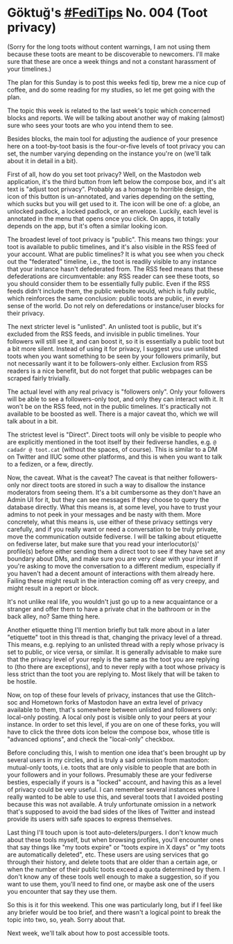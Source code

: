 # Göktuğ's [\#FediTips](https://toot.cat/tags/FediTips) No. 004 (Toot privacy)

(Sorry for the long toots without content warnings, I am not using them
because these toots are meant to be discoverable to newcomers. I'll make
sure that these are once a week things and not a constant harassment of
your timelines.)

The plan for this Sunday is to post this weeks fedi tip, brew me a nice
cup of coffee, and do some reading for my studies, so let me get going
with the plan.

The topic this week is related to the last week's topic which concerned
blocks and reports. We will be talking about another way of making
(almost) sure who sees your toots are who you intend them to see.

Besides blocks, the main tool for adjusting the audience of your
presence here on a toot-by-toot basis is the four-or-five levels of toot
privacy you can set, the number varying depending on the instance you're
on (we'll talk about it in detail in a bit).

First of all, how do you set toot privacy? Well, on the Mastodon web
application, it's the third button from left below the compose box, and
it's alt text is "adjust toot privacy". Probably as a homage to horrible
design, the icon of this button is un-annotated, and varies depending on
the setting, which sucks but you will get used to it. The icon will be
one of: a globe, an unlocked padlock, a locked padlock, or an envelope.
Luckily, each level is annotated in the menu that opens once you click.
On apps, it totally depends on the app, but it's often a similar looking
icon.

The broadest level of toot privacy is "public". This means two things:
your toot is available to public timelines, and it's also visible in the
RSS feed of your account. What are public timelines? It is what you see
when you check out the "federated" timeline, i.e., the toot is readily
visible to any instance that your instance hasn't defederated from. The
RSS feed means that these defederations are circumventable: any RSS
reader can see these toots, so you should consider them to be
essentially fully public. Even if the RSS feeds didn't include them, the
public website would, which is fully public, which reinforces the same
conclusion: public toots are public, in every sense of the world. Do not
rely on deferedations or instance/user blocks for their privacy.

The next stricter level is "unlisted". An unlisted toot is public, but
it's excluded from the RSS feeds, and invisible in public timelines.
Your followers will still see it, and can boost it, so it is essentially
a public toot but a bit more silent. Instead of using it for privacy, I
suggest you use unlisted toots when you want something to be seen by
your followers primarily, but not necessarily want it to be
followers-only either. Exclusion from RSS readers is a nice benefit, but
do not forget that public webpages can be scraped fairly trivially.

The actual level with any real privacy is "followers only". Only your
followers will be able to see a followers-only toot, and only they can
interact with it. It won't be on the RSS feed, not in the public
timelines. It's practically not available to be boosted as well. There
is a major caveat tho, which we will talk about in a bit.

The strictest level is "Direct". Direct toots will only be visible to
people who are explicitly mentioned in the toot itself by their
fediverse handles, e.g. `@ cadadr @ toot.cat` (without the spaces, of
course). This is similar to a DM on Twitter and IIUC some other
platforms, and this is when you want to talk to a fedizen, or a few,
directly.

Now, the caveat. What is the caveat? The caveat is that neither
followers-only nor direct toots are stored in such a way to disallow the
instance moderators from seeing them. It's a bit cumbersome as they
don't have an Admin UI for it, but they can see messages if they choose
to query the database directly. What this means is, at some level, you
have to trust your admins to not peek in your messages and be nasty with
them. More concretely, what this means is, use either of these privacy
settings very carefully, and if you really want or need a conversation
to be truly private, move the communication outside fediverse. I will be
talking about etiquette on fediverse later, but make sure that you read
your interlocutor(s)' profile(s) before either sending them a direct
toot to see if they have set any boundary about DMs, and make sure you
are <span class="underline">very clear with your intent</span> if you're
asking to move the conversation to a different medium, especially if you
haven't had a decent amount of interactions with them already here.
Failing these might result in the interaction coming off as
<span class="underline">very</span> creepy, and might result in a report
or block.

It's not unlike real life, you wouldn't just go up to a new acquaintance
or a stranger and offer them to have a private chat in the bathroom or
in the back alley, no? Same thing here.

Another etiquette thing I'll mention briefly but talk more about in a
later "etiquette" toot in this thread is that, changing the privacy
level of a thread. This means, e.g. replying to an unlisted thread with
a reply whose privacy is set to public, or vice versa, or similar. It is
generally advisable to make sure that the privacy level of your reply is
the same as the toot you are replying to (tho there are exceptions), and
to never reply with a toot whose privacy is less strict than the toot
you are replying to. Most likely that will be taken to be hostile.

Now, on top of these four levels of privacy, instances that use the
Glitch-soc and Hometown forks of Mastodon have an extra level of privacy
available to them, that's somewhere between unlisted and followers only:
local-only posting. A local only post is visible only to your peers at
your instance. In order to set this level, if you are on one of these
forks, you will have to click the three dots icon below the compose box,
whose title is "advanced options", and check the "local-only" checkbox.

Before concluding this, I wish to mention one idea that's been brought
up by several users in my circles, and is truly a sad omission from
mastodon: mutual-only toots, i.e. toots that are only visible to people
that are both in your followers and in your follows. Presumably these
are your fediverse besties, especially if yours is a "locked" account,
and having this as a level of privacy could be very useful. I can
remember several instances where I really wanted to be able to use this,
and several toots that I avoided posting because this was not available.
A truly unfortunate omission in a network that's supposed to avoid the
bad sides of the likes of Twitter and instead provide its users with
safe spaces to express themselves.

Last thing I'll touch upon is toot auto-deleters/purgers. I don't know
much about these tools myself, but when browsing profiles, you'll
encounter ones that say things like "my toots expire" or "toots expire
in X days" or "my toots are automatically deleted", etc. These users are
using services that go through their history, and delete toots that are
older than a certain age, or when the number of their public toots
exceed a quota determined by them. I don't know any of these tools well
enough to make a suggestion, so if you want to use them, you'll need to
find one, or maybe ask one of the users you encounter that say they use
them.

So this is it for this weekend. This one was particularly long, but if I
feel like any briefer would be too brief, and there wasn't a logical
point to break the topic into two, so, yeah. Sorry about that.

Next week, we'll talk about how to post accessible toots.
